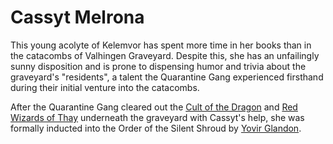 # Cassyt Melrona

This young acolyte of Kelemvor has spent more time in her books than in the catacombs of Valhingen Graveyard. Despite this, she has an unfailingly sunny disposition and is prone to dispensing humor and trivia about the graveyard's "residents", a talent the Quarantine Gang experienced firsthand during their initial venture into the catacombs.

After the Quarantine Gang cleared out the [Cult of the Dragon](../../Factions/Cult%20of%20the%20Dragon.md) and [Red Wizards of Thay](../../Factions/Red%20Wizards%20of%20Thay.md) underneath the graveyard with Cassyt's help, she was formally inducted into the Order of the Silent Shroud by [Yovir Glandon](Yovir%20Glandon.md).